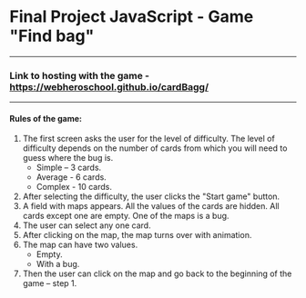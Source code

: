 # **Final Project JavaScript - Game "Find bag"**
____

### Link to hosting with the game - https://webheroschool.github.io/cardBagg/

____

#### Rules of the game:
1. The first screen asks the user for the level of difficulty. The level of difficulty depends on the number of cards from which you will need to guess where the bug is.
	* Simple – 3 cards.
	* Average - 6 cards.
	* Complex - 10 cards.
2. After selecting the difficulty, the user clicks the "Start game" button.
3. A field with maps appears. All the values of the cards are hidden. All cards except one are empty. One of the maps is a bug.
4. The user can select any one card.
5. After clicking on the map, the map turns over with animation.
6. The map can have two values.
	* Empty.
	* With a bug.
7. Then the user can click on the map and go back to the beginning of the game – step 1.
